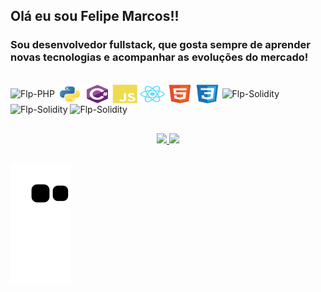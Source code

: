 ## Olá eu sou Felipe Marcos!!

### Sou desenvolvedor fullstack, que gosta sempre de aprender novas tecnologias e acompanhar as evoluções do mercado!


<div style="display: inline_block"><br>
  <img align="center" alt="Flp-PHP" height="30" width="40" src="https://cdn.jsdelivr.net/gh/devicons/devicon/icons/php/php-plain.svg" />
  <img align="center" alt="Flp-Python" height="30" width="40" src="https://raw.githubusercontent.com/devicons/devicon/master/icons/python/python-original.svg">
  <img align="center" alt="Flp-Csharp" height="30" width="40" src="https://raw.githubusercontent.com/devicons/devicon/master/icons/csharp/csharp-original.svg">
  <img align="center" alt="Flp-Js" height="30" width="40" src="https://raw.githubusercontent.com/devicons/devicon/master/icons/javascript/javascript-plain.svg">
  <img align="center" alt="Flp-React" height="30" width="40" src="https://raw.githubusercontent.com/devicons/devicon/master/icons/react/react-original.svg">
  <img align="center" alt="Flp-HTML" height="30" width="40" src="https://raw.githubusercontent.com/devicons/devicon/master/icons/html5/html5-original.svg">
  <img align="center" alt="Flp-CSS" height="30" width="40" src="https://raw.githubusercontent.com/devicons/devicon/master/icons/css3/css3-original.svg">
  <img align="center" alt="Flp-Solidity" height="30" width="40" src="https://cdn.jsdelivr.net/gh/devicons/devicon/icons/solidity/solidity-original.svg" />     
  <img align="center" alt="Flp-Solidity" height="30" width="40" src="https://cdn.jsdelivr.net/gh/devicons/devicon/icons/kubernetes/kubernetes-plain-wordmark.svg" />
  <img align="center" alt="Flp-Solidity" height="30" width="40" src="https://cdn.jsdelivr.net/gh/devicons/devicon/icons/terraform/terraform-original.svg" />
          
</div>

##

<div align="center">
  <a href="https://github.com/flpmarcos">
  <img height="180em" src="https://github-readme-stats.vercel.app/api/top-langs/?username=flpmarcos&layout=compact&langs_count=7&theme=dark"/>
  <img height="180em" src="https://github-readme-stats.vercel.app/api?username=flpmarcos&show_icons=true&theme=dark&include_all_commits=true&count_private=true"/>
</div>
  
  ##
  
  <div>
  
   ![Snake animation](https://github.com/rafaballerini/rafaballerini/blob/output/github-contribution-grid-snake.svg)
  
  </div
